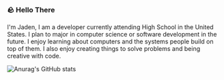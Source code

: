 ### 🪨 Hello There

I'm Jaden, I am a developer currently attending High School in the United States. I plan to major in computer science or software development in the future.
I enjoy learning about computers and the systems people build on top of them. I also enjoy creating things to solve problems and being creative with code.

![Anurag's GitHub stats](https://github-readme-stats.vercel.app/api?username=jadenlabs&show_icons=true&theme=graywhite)


